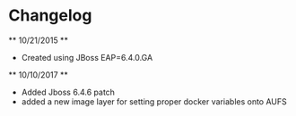 # Changelog

** 10/21/2015 **
- Created using JBoss EAP=6.4.0.GA

** 10/10/2017 **
- Added Jboss 6.4.6 patch
- added a new image layer for setting proper docker variables onto AUFS
